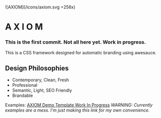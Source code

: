 
![AXIOM](/icons/axiom.svg =256x)

# A X I O M

### This is the first commit. Not all here yet. Work in progress.

This is a CSS framework designed for automatic branding using awesauce.

## Design Philosophies
* Contemporary, Clean, Fresh
* Professional
* Semantic, Light, SEO Friendly
* Brandable

Examples: [AXIOM Demo Template Work In Progress](https://awesauce.github.io/axiom/examples/index.html)
*WARNING: Currently examples are a mess. I'm just making this link for my own convenience.*